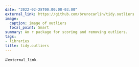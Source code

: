 ```yaml
---
date: "2022-02-28T00:00:00-03:00"
external_link: https://github.com/brunocarlin/tidy.outliers
image:
  caption: image of outliers
  focal_point: Smart
summary: An r package for scoring and removing outliers.
tags:
- libraries
title: tidy.outliers
---
```

#`external_link`.